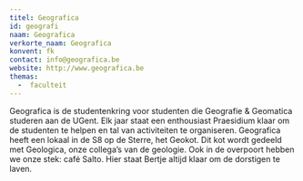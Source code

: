 ```yaml
---
titel: Geografica
id: geografi
naam: Geografica
verkorte_naam: Geografica
konvent: fk
contact: info@geografica.be
website: http://www.geografica.be
themas:
  -  faculteit
---
```


Geografica is de studentenkring voor studenten die Geografie & Geomatica studeren aan de UGent. Elk jaar staat een enthousiast Praesidium klaar om de studenten te helpen en tal van activiteiten te organiseren. Geografica heeft een lokaal in de S8 op de Sterre, het Geokot. Dit kot wordt gedeeld met Geologica, onze collega’s van de geologie. Ook in de overpoort hebben we onze stek: café Salto. Hier staat Bertje altijd klaar om de dorstigen te laven.
